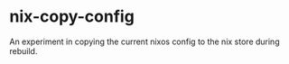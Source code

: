 # nix-copy-config
An experiment in copying the current nixos config to the nix store during rebuild.
